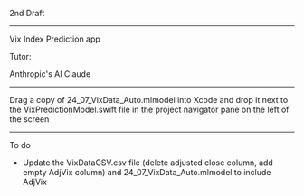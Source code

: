 2nd Draft 

- - - - 

Vix Index Prediction app

Tutor:

Anthropic's AI Claude

- - - -

Drag a copy of 24_07_VixData_Auto.mlmodel into Xcode and drop it next to the VixPredictionModel.swift file in the project navigator pane on the left of the screen

- - - -

To do
* Update the VixDataCSV.csv file (delete adjusted close column, add empty AdjVix column) and 24_07_VixData_Auto.mlmodel to include AdjVix
